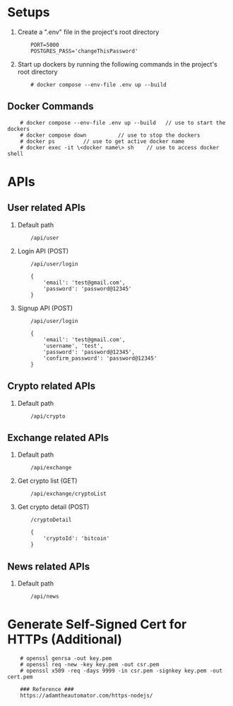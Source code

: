 # Setups
1. Create a ".env" file in the project's root directory
    ```
        PORT=5000
        POSTGRES_PASS='changeThisPassword'
    ```
2. Start up dockers by running the following commands in the project's root directory
    ```
        # docker compose --env-file .env up --build
    ```
## Docker Commands 
```
    # docker compose --env-file .env up --build   // use to start the dockers
    # docker compose down          // use to stop the dockers 
    # docker ps         // use to get active docker name
    # docker exec -it \<docker name\> sh    // use to access docker shell 
```
# APIs
## User related APIs
1. Default path 
    ```
        /api/user
    ```
2. Login API (POST)
    ```
        /api/user/login
    ```
    ```
        {
            'email': 'test@gmail.com',
            'password': 'password@12345'
        }
    ```
3. Signup API (POST)
    ```
        /api/user/login
    ```
    ```
        {
            'email': 'test@gmail.com',
            'username', 'test',
            'password': 'password@12345',
            'confirm_password': 'password@12345' 
        }
    ```
## Crypto related APIs
1. Default path 
    ```
        /api/crypto
    ```

## Exchange related APIs
1. Default path 
    ```
        /api/exchange
    ```
2. Get crypto list (GET)
    ```
        /api/exchange/cryptoList
    ```
3. Get crypto detail (POST)
    ```
        /cryptoDetail
    ```
    ```
        {
            'cryptoId': 'bitcoin'
        }
    ```

## News related APIs
1. Default path 
    ```
        /api/news
    ```

# Generate Self-Signed Cert for HTTPs (Additional)
```
    # openssl genrsa -out key.pem
    # openssl req -new -key key.pem -out csr.pem
    # openssl x509 -req -days 9999 -in csr.pem -signkey key.pem -out cert.pem   

    ### Reference ###
    https://adamtheautomator.com/https-nodejs/
```

